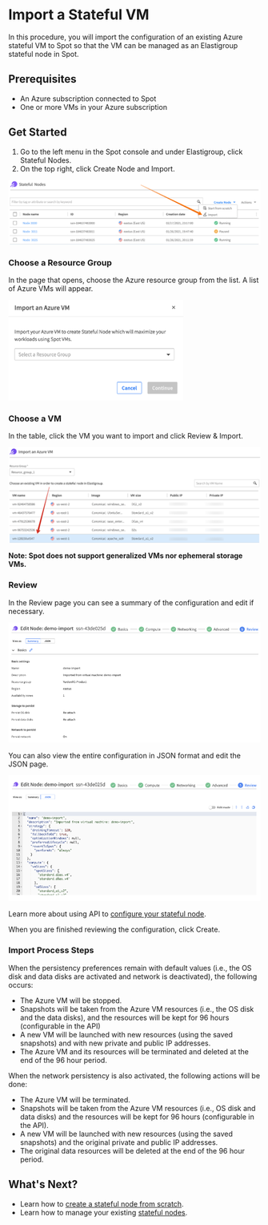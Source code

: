 # Import a Stateful VM

In this procedure, you will import the configuration of an existing Azure stateful VM to Spot so that the VM can be managed as an Elastigroup stateful node in Spot.

## Prerequisites

* An Azure subscription connected to Spot
* One or more VMs in your Azure subscription

## Get Started

1. Go to the left menu in the Spot console and under Elastigroup, click Stateful Nodes.
2. On the top right, click Create Node and Import.

<img src="/elastigroup/_media/azure-import-a-stateful-vm-01.png" />

### Choose a Resource Group

In the page that opens, choose the Azure resource group from the list. A list of Azure VMs will appear.

<img src="/elastigroup/_media/import-stateful-vm-1.png" width="350" />

### Choose a VM

In the table, click the VM you want to import and click Review & Import.

<img src="/elastigroup/_media/azure-import-stateful-6.png" />

**Note: Spot does not support generalized VMs nor ephemeral storage VMs.**

### Review  

In the Review page you can see a summary of the configuration and edit if necessary.

<img src="/elastigroup/_media/azure-import-stateful-4.png" />

You can also view the entire configuration in JSON format and edit the JSON page.

<img src="/elastigroup/_media/azure-import-stateful-5.png" />

Learn more about using API to [configure your stateful node](https://docs.spot.io/api/#tag/Elastigroup-Azure-Stateful/operation/azureStatefulNodeCreate).

When you are finished reviewing the configuration, click Create.

### Import Process Steps

When the persistency preferences remain with default values (i.e., the OS disk and data disks are activated and network is deactivated), the following occurs:

* The Azure VM will be stopped.
* Snapshots will be taken from the Azure VM resources (i.e., the OS disk and the data disks), and the resources will be kept for 96 hours (configurable in the API)
* A new VM will be launched with new resources (using the saved snapshots) and with new private and public IP addresses.
* The Azure VM and its resources will be terminated and deleted at the end of the 96 hour period.

When the network persistency is also activated, the following actions will be done:

* The Azure VM will be terminated.
* Snapshots will be taken from the Azure VM resources (i.e., OS disk and data disks) and the resources will be kept for 96 hours (configurable in the API).
* A new VM will be launched with new resources (using the saved snapshots) and the original private and public IP addresses.
* The original data resources will be deleted at the end of the 96 hour period.

## What's Next?

* Learn how to [create a stateful node from scratch](managed-instance/azure/getting-started/create-stateful-node).
* Learn how to manage your existing [stateful nodes](https://docs.spot.io/managed-instance/azure/tutorials/manage?id=manage-stateful-nodes).  

